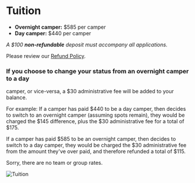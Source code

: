 Tuition
=======

* **Overnight camper:** $585 per camper
* **Day camper:** $440 per camper

*A $100 **non-refundable** deposit must accompany all applications.*

Please review our [Refund Policy](/refund-policy).

### If you choose to change your status from an overnight camper to a day
camper, or vice-versa, a $30 administrative fee will be added to your balance.

For example: If a camper has paid $440 to be a day camper, then decides
to switch to an overnight camper (assuming spots remain), they would be
charged the $145 difference, plus the $30 administrative fee for a total
of $175.

If a camper has paid $585 to be an overnight camper, then decides to
switch to a day camper, they would be charged the $30 administrative fee
from the amount they've over paid, and therefore refunded a total of
$115.

Sorry, there are no team or group rates.

![Tuition](/images/tuition.jpg)
